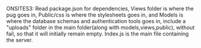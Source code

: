 ONSITES3: Read package.json for dependencies, Views folder is where the pug goes in, Public/css is where the stylesheets goes in, and Models is where the database schemas and authentication tools goes in, include a "uploads" folder in the main folder(along with models,views,public), without fail, so that it will initially remain empty. Index.js is the main file containing the server.
